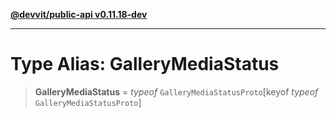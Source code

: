 [**@devvit/public-api v0.11.18-dev**](../../README.md)

---

# Type Alias: GalleryMediaStatus

> **GalleryMediaStatus** = _typeof_ `GalleryMediaStatusProto`\[keyof _typeof_ `GalleryMediaStatusProto`\]
